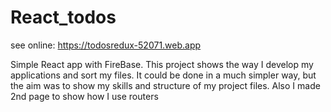 # React_todos

see online: https://todosredux-52071.web.app

Simple React app with FireBase. This project shows the way I develop my applications and sort my files. 
It could be done in a much simpler way, but the aim was to show my skills and structure of my project files.
Also I made 2nd page to show how I use routers 
